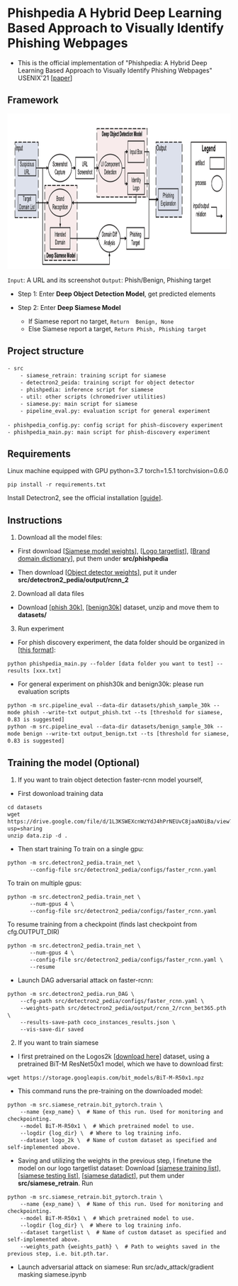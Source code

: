 # Phishpedia A Hybrid Deep Learning Based Approach to Visually Identify Phishing Webpages

- This is the official implementation of "Phishpedia: A Hybrid Deep Learning Based Approach to Visually Identify Phishing Webpages" USENIX'21 [[paper](https://www.usenix.org/conference/usenixsecurity21/presentation/lin)]
    
## Framework
    
<img src="big_pic/pic.png" style="width:2000px;height:350px"/>

```Input```: A URL and its screenshot ```Output```: Phish/Benign, Phishing target
- Step 1: Enter <b>Deep Object Detection Model</b>, get predicted elements

- Step 2: Enter <b>Deep Siamese Model</b>
    - If Siamese report no target, ```Return  Benign, None```
    - Else Siamese report a target, ```Return Phish, Phishing target``` 
    
## Project structure
```
- src
    - siamese_retrain: training script for siamese
    - detectron2_peida: training script for object detector
    - phishpedia: inference script for siamese
    - util: other scripts (chromedriver utilities)
    - siamese.py: main script for siamese
    - pipeline_eval.py: evaluation script for general experiment

- phishpedia_config.py: config script for phish-discovery experiment 
- phishpedia_main.py: main script for phish-discovery experiment 
```


       
## Requirements
Linux machine equipped with GPU 
python=3.7
torch=1.5.1
torchvision=0.6.0
```
pip install -r requirements.txt
```
Install Detectron2, see the official installation [[guide](https://detectron2.readthedocs.io/en/latest/tutorials/install.html)]. 

## Instructions
1. Download all the model files:
- First download [[Siamese model weights](https://drive.google.com/file/d/1H0Q_DbdKPLFcZee8I14K62qV7TTy7xvS/view?usp=sharing)],
[[Logo targetlist](https://drive.google.com/file/d/1_C8NSQYWkpW_-tW8WzFaBr8vDeBAWQ87/view?usp=sharing)],
[[Brand domain dictionary](https://drive.google.com/file/d/1qSdkSSoCYUkZMKs44Rup_1DPBxHnEKl1/view?usp=sharing)], put them under **src/phishpedia**

- Then download [[Object detector weights](https://drive.google.com/file/d/1tE2Mu5WC8uqCxei3XqAd7AWaP5JTmVWH/view?usp=sharing)],
put it under **src/detectron2_pedia/output/rcnn_2**

2. Download all data files
- Download [[phish 30k](https://drive.google.com/file/d/12ypEMPRQ43zGRqHGut0Esq2z5en0DH4g/view?usp=sharing)], 
[[benign30k](https://drive.google.com/file/d/1yORUeSrF5vGcgxYrsCoqXcpOUHt-iHq_/view?usp=sharing)] dataset,
unzip and move them to **datasets/**

3. Run experiment 
- For phish discovery experiment, the data folder should be organized in [[this format](https://github.com/lindsey98/Phishpedia/tree/main/datasets/test_sites)]:
```
python phishpedia_main.py --folder [data folder you want to test] --results [xxx.txt]
```
- For general experiment on phish30k and benign30k: 
please run evaluation scripts
```
python -m src.pipeline_eval --data-dir datasets/phish_sample_30k --mode phish --write-txt output_phish.txt --ts [threshold for siamese, 0.83 is suggested]
python -m src.pipeline_eval --data-dir datasets/benign_sample_30k --mode benign --write-txt output_benign.txt --ts [threshold for siamese, 0.83 is suggested]
```

## Training the model (Optional)
1. If you want to train object detection faster-rcnn model yourself, 
- First dowonload training data
```
cd datasets
wget https://drive.google.com/file/d/1L3KSWEXcnWzYdJ4hPrNEUvC8jaaNOiBa/view?usp=sharing
unzip data.zip -d . 
```
- Then start training 
To train on a single gpu:
```
python -m src.detectron2_pedia.train_net \
       --config-file src/detectron2_pedia/configs/faster_rcnn.yaml
```

To train on multiple gpus:
```
python -m src.detectron2_pedia.train_net \
       --num-gpus 4 \
       --config-file src/detectron2_pedia/configs/faster_rcnn.yaml
```

To resume training from a checkpoint (finds last checkpoint from cfg.OUTPUT_DIR)
```
python -m src.detectron2_pedia.train_net \
       --num-gpus 4 \
       --config-file src/detectron2_pedia/configs/faster_rcnn.yaml \
       --resume
```
- Launch DAG adversarial attack on faster-rcnn:
```
python -m src.detectron2_pedia.run_DAG \
    --cfg-path src/detectron2_pedia/configs/faster_rcnn.yaml \
    --weights-path src/detectron2_pedia/output/rcnn_2/rcnn_bet365.pth \
    --results-save-path coco_instances_results.json \
    --vis-save-dir saved
```

2. If you want to train siamese
- I first pretrained on the Logos2k [[download here](https://drive.google.com/open?id=1PTA24UTZcsnzXPN1gmV0_lRg3lMHqwp6)] dataset, using a pretrained BiT-M ResNet50x1 model, which we have to download first:
```
wget https://storage.googleapis.com/bit_models/BiT-M-R50x1.npz
```
- This command runs the pre-training on the downloaded model:
```
python -m src.siamese_retrain.bit_pytorch.train \
    --name {exp_name} \  # Name of this run. Used for monitoring and checkpointing.
    --model BiT-M-R50x1 \  # Which pretrained model to use.
    --logdir {log_dir} \  # Where to log training info.
    --dataset logo_2k \  # Name of custom dataset as specified and self-implemented above.
```
- Saving and utilizing the weights in the previous step, I finetune the model on our logo targetlist dataset:
Download [[siamese training list](https://drive.google.com/file/d/1cuGAGe-HubaQWU8Gwn0evKSOake6hCTZ/view?usp=sharing)], 
[[siamese testing list](https://drive.google.com/file/d/1GirhWiOVQpJWafhHA93elMfsUrxJzr9f/view?usp=sharing)],
[[siamese datadict](https://drive.google.com/file/d/12GjdcYeSBbPji8pCq5KrFhWmqUC451Pc/view?usp=sharing)],
put them under **src/siamese_retrain**.
Run
```
python -m src.siamese_retrain.bit_pytorch.train \
    --name {exp_name} \  # Name of this run. Used for monitoring and checkpointing.
    --model BiT-M-R50x1 \  # Which pretrained model to use.
    --logdir {log_dir} \  # Where to log training info.
    --dataset targetlist \  # Name of custom dataset as specified and self-implemented above.
    --weights_path {weights_path} \  # Path to weights saved in the previous step, i.e. bit.pth.tar.
```
- Launch adversarial attack on siamese:
Run src/adv_attack/gradient masking siamese.ipynb 

 